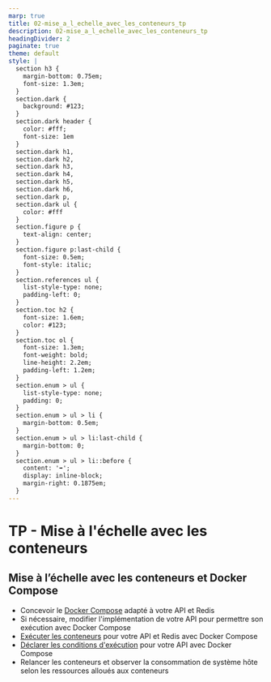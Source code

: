 ```yaml
---
marp: true
title: 02-mise_a_l_echelle_avec_les_conteneurs_tp
description: 02-mise_a_l_echelle_avec_les_conteneurs_tp
headingDivider: 2
paginate: true
theme: default
style: |
  section h3 {
    margin-bottom: 0.75em;
    font-size: 1.3em;
  }
  section.dark {
    background: #123;
  }
  section.dark header {
    color: #fff;
    font-size: 1em
  }
  section.dark h1,
  section.dark h2,
  section.dark h3,
  section.dark h4,
  section.dark h5,
  section.dark h6,
  section.dark p,
  section.dark ul {
    color: #fff
  }
  section.figure p {
    text-align: center;
  }
  section.figure p:last-child {
    font-size: 0.5em;
    font-style: italic;
  }
  section.references ul {
    list-style-type: none;
    padding-left: 0;
  }
  section.toc h2 {
    font-size: 1.6em;
    color: #123;
  }
  section.toc ol {
    font-size: 1.3em;
    font-weight: bold;
    line-height: 2.2em;
    padding-left: 1.2em;
  }
  section.enum > ul {
    list-style-type: none;
    padding: 0;
  }
  section.enum > ul > li {
    margin-bottom: 0.5em;
  }
  section.enum > ul > li:last-child {
    margin-bottom: 0;
  }
  section.enum > ul > li::before {
    content: '➡️';
    display: inline-block;
    margin-right: 0.1875em;
  }
---
```


# TP - Mise à l'échelle avec les conteneurs

<!-- header: Scalabilité, Virtualisation et Conteneurisation -->
<!-- _class: dark -->
<!-- _paginate: false -->

## Mise à l’échelle avec les conteneurs et Docker Compose

<!-- header: TP - Mise à l'échelle avec les conteneurs -->
<!-- _class: enum -->

* Concevoir le [Docker Compose](https://docs.docker.com/compose/compose-file/) adapté à votre API et Redis
* Si nécessaire, modifier l'implémentation de votre API pour permettre son exécution avec Docker Compose
* [Exécuter les conteneurs](](https://docs.docker.com/engine/reference/commandline/compose_up/)) pour votre API et Redis avec Docker Compose
* [Déclarer les conditions d'exécution](https://docs.docker.com/compose/compose-file/deploy/) pour votre API avec Docker Compose
* Relancer les conteneurs et observer la consommation de système hôte selon les ressources alloués aux conteneurs
